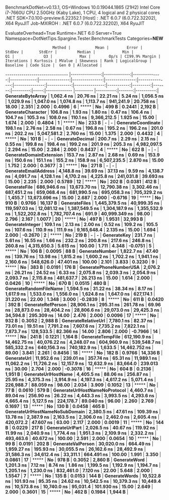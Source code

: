 
BenchmarkDotNet=v0.13.1, OS=Windows 10.0.19044.1865 (21H2)
Intel Core i7-7660U CPU 2.50GHz (Kaby Lake), 1 CPU, 4 logical and 2 physical cores
.NET SDK=7.0.100-preview.6.22352.1
  [Host]     : .NET 6.0.7 (6.0.722.32202), X64 RyuJIT
  Job-MXIROH : .NET 6.0.7 (6.0.722.32202), X64 RyuJIT

EvaluateOverhead=True  Runtime=.NET 6.0  Server=True  
Namespace=DotNetTips.Spargine.Tester.BenchmarkTests  Categories=**NEW**  

                         Method |           Mean |        Error |        StdDev |       StdErr |         Median |            Min |             Q1 |             Q3 |            Max |        Op/s | CI99.9% Margin | Iterations | Kurtosis | MValue | Skewness | Rank | LogicalGroup | Baseline | Code Size |  Gen 0 | Allocated |
------------------------------- |---------------:|-------------:|--------------:|-------------:|---------------:|---------------:|---------------:|---------------:|---------------:|------------:|---------------:|-----------:|---------:|-------:|---------:|-----:|------------- |--------- |----------:|-------:|----------:|
              **GenerateByteArray** |     **1,062.4 ns** |     **20.76 ns** |      **22.21 ns** |      **5.24 ns** |     **1,056.5 ns** |     **1,029.9 ns** |     **1,047.0 ns** |     **1,074.8 ns** |     **1,113.7 ns** |   **941,241.9** |      **20.758 ns** |      **18.00** |    **2.351** |  **2.000** |   **0.4996** |    **6** |            ***** |       **No** |     **499 B** | **0.2441** |   **2,192 B** |
              **GenerateCharacter** |       **106.8 ns** |      **1.93 ns** |       **1.80 ns** |      **0.47 ns** |       **106.4 ns** |       **104.7 ns** |       **105.3 ns** |       **108.0 ns** |       **110.1 ns** | **9,366,212.5** |       **1.925 ns** |      **15.00** |    **1.674** |  **2.000** |   **0.4804** |    **1** |            ***** |       **No** |     **233 B** |      **-** |         **-** |
             **GenerateCoordinate** |       **198.1 ns** |      **2.76 ns** |       **2.58 ns** |      **0.67 ns** |       **196.8 ns** |       **195.2 ns** |       **196.2 ns** |       **201.0 ns** |       **202.2 ns** | **5,047,581.2** |       **2.760 ns** |      **15.00** |    **1.375** |  **2.000** |   **0.4432** |    **4** |            ***** |       **No** |     **101 B** |      **-** |         **-** |
                **GenerateDecimal** |       **200.7 ns** |      **2.29 ns** |       **2.15 ns** |      **0.55 ns** |       **199.8 ns** |       **198.4 ns** |       **199.2 ns** |       **201.9 ns** |       **205.3 ns** | **4,982,097.5** |       **2.294 ns** |      **15.00** |    **2.284** |  **2.000** |   **0.8437** |    **4** |            ***** |       **No** |     **622 B** |      **-** |         **-** |
        **GenerateDomainExtension** |       **153.7 ns** |      **2.87 ns** |       **2.68 ns** |      **0.69 ns** |       **153.9 ns** |       **150.6 ns** |       **151.1 ns** |       **155.2 ns** |       **158.9 ns** | **6,507,235.5** |       **2.870 ns** |      **15.00** |    **1.752** |  **2.000** |   **0.3677** |    **3** |            ***** |       **No** |     **271 B** |      **-** |         **-** |
           **GenerateEmailAddress** |     **4,148.8 ns** |     **39.69 ns** |      **37.13 ns** |      **9.59 ns** |     **4,138.7 ns** |     **4,091.7 ns** |     **4,128.1 ns** |     **4,170.2 ns** |     **4,225.8 ns** |   **241,031.8** |      **39.693 ns** |      **15.00** |    **2.235** |  **2.000** |   **0.5789** |   **12** |            ***** |       **No** |     **202 B** | **0.0381** |     **412 B** |
                   **GenerateFile** |   **686,946.6 ns** | **13,673.70 ns** |  **12,790.38 ns** |  **3,302.46 ns** |   **687,451.2 ns** |   **659,068.4 ns** |   **681,990.5 ns** |   **695,058.3 ns** |   **705,329.2 ns** |     **1,455.7** |  **13,673.696 ns** |      **15.00** |    **2.687** |  **2.000** |  **-0.6716** |   **19** |            ***** |       **No** |     **910 B** | **0.9766** |  **16,137 B** |
                  **GenerateFiles** | **1,445,379.5 ns** | **40,999.35 ns** | **119,597.03 ns** | **12,081.12 ns** | **1,387,549.5 ns** | **1,304,187.9 ns** | **1,355,532.9 ns** | **1,522,202.8 ns** | **1,782,707.4 ns** |       **691.9** |  **40,999.349 ns** |      **98.00** |    **2.796** |  **2.167** |   **1.0077** |   **20** |            ***** |       **No** |     **497 B** | **1.9531** |  **32,993 B** |
                **GenerateInteger** |       **109.1 ns** |      **2.13 ns** |       **2.00 ns** |      **0.52 ns** |       **109.2 ns** |       **105.5 ns** |       **107.6 ns** |       **110.9 ns** |       **111.9 ns** | **9,165,648.4** |       **2.135 ns** |      **15.00** |    **1.694** |  **2.000** |  **-0.2670** |    **2** |            ***** |       **No** |     **219 B** |      **-** |         **-** |
                    **GenerateKey** |       **231.7 ns** |      **5.61 ns** |      **16.55 ns** |      **1.66 ns** |       **232.2 ns** |       **200.8 ns** |       **217.6 ns** |       **246.8 ns** |       **260.8 ns** | **4,315,650.3** |       **5.615 ns** |     **100.00** |    **1.711** |  **4.348** |  **-0.0751** |    **5** |            ***** |       **No** |     **106 B** | **0.0095** |      **88 B** |
                 **GenerateNumber** |     **1,822.7 ns** |     **47.40 ns** |     **139.76 ns** |     **13.98 ns** |     **1,815.2 ns** |     **1,600.2 ns** |     **1,702.2 ns** |     **1,941.1 ns** |     **2,160.6 ns** |   **548,626.0** |      **47.401 ns** |     **100.00** |    **2.101** |  **3.833** |   **0.3230** |    **9** |            ***** |       **No** |     **383 B** | **0.0191** |     **176 B** |
         **GeneratePhoneNumberUSA** |     **2,076.2 ns** |     **26.21 ns** |      **24.52 ns** |      **6.33 ns** |     **2,075.8 ns** |     **2,039.3 ns** |     **2,054.9 ns** |     **2,093.7 ns** |     **2,115.8 ns** |   **481,637.7** |      **26.213 ns** |      **15.00** |    **1.614** |  **2.000** |   **0.0426** |   **10** |            ***** |       **No** |     **670 B** | **0.0515** |     **480 B** |
         **GenerateRandomFileName** |     **1,594.5 ns** |     **31.22 ns** |      **38.34 ns** |      **8.17 ns** |     **1,617.9 ns** |     **1,533.0 ns** |     **1,556.0 ns** |     **1,624.8 ns** |     **1,647.0 ns** |   **627,174.1** |      **31.220 ns** |      **22.00** |    **1.348** |  **3.000** |  **-0.2839** |    **8** |            ***** |       **No** |     **611 B** | **0.0420** |     **392 B** |
              **GenerateRefPerson** |    **28,906.1 ns** |    **295.31 ns** |     **261.78 ns** |     **69.96 ns** |    **28,873.0 ns** |    **28,404.2 ns** |    **28,806.6 ns** |    **29,073.0 ns** |    **29,425.3 ns** |    **34,594.8** |     **295.309 ns** |      **14.00** |    **2.476** |  **2.000** |   **0.0096** |   **17** |            ***** |       **No** |     **932 B** | **0.3052** |   **2,988 B** |
            **GenerateRelativeUrl** |     **7,780.1 ns** |     **82.37 ns** |      **73.01 ns** |     **19.51 ns** |     **7,791.2 ns** |     **7,607.6 ns** |     **7,735.2 ns** |     **7,822.1 ns** |     **7,873.7 ns** |   **128,533.5** |      **82.366 ns** |      **14.00** |    **2.806** |  **2.000** |  **-0.7966** |   **14** |            ***** |       **No** |     **241 B** | **0.1221** |   **1,164 B** |
               **GenerateTempFile** |   **612,190.9 ns** | **14,462.75 ns** |  **40,076.22 ns** |  **4,248.07 ns** |   **604,960.9 ns** |   **539,548.7 ns** |   **585,332.2 ns** |   **640,156.3 ns** |   **740,182.9 ns** |     **1,633.5** |  **14,462.752 ns** |      **89.00** |    **3.841** |  **2.261** |   **0.8456** |   **18** |            ***** |       **No** |     **182 B** | **0.9766** |  **14,336 B** |
                    **GenerateUrl** |    **11,952.6 ns** |    **239.01 ns** |     **357.74 ns** |     **65.31 ns** |    **11,989.1 ns** |    **11,062.2 ns** |    **11,726.2 ns** |    **12,157.9 ns** |    **12,632.9 ns** |    **83,664.0** |     **239.013 ns** |      **30.00** |    **2.704** |  **2.000** |  **-0.3078** |   **16** |            ***** |       **No** |     **604 B** | **0.2136** |   **1,951 B** |
            **GenerateUrlHostName** |     **4,405.5 ns** |     **88.06 ns** |     **256.87 ns** |     **25.95 ns** |     **4,375.3 ns** |     **3,914.9 ns** |     **4,197.3 ns** |     **4,617.2 ns** |     **5,071.4 ns** |   **226,988.7** |      **88.059 ns** |      **98.00** |    **2.034** |  **3.909** |   **0.1052** |   **13** |            ***** |       **No** |      **77 B** | **0.0610** |     **579 B** |
  **GenerateUrlHostNameNoProtocol** |     **4,460.7 ns** |     **89.04 ns** |     **256.90 ns** |     **26.22 ns** |     **4,443.3 ns** |     **3,993.5 ns** |     **4,293.6 ns** |     **4,665.4 ns** |     **5,127.5 ns** |   **224,178.7** |      **89.040 ns** |      **96.00** |    **2.260** |  **2.769** |   **0.1697** |   **13** |            ***** |       **No** |     **130 B** | **0.0458** |     **465 B** |
 **GenerateUrlHostNameNoSubDomain** |     **2,380.5 ns** |     **47.61 ns** |     **109.39 ns** |     **13.78 ns** |     **2,387.9 ns** |     **2,163.5 ns** |     **2,306.0 ns** |     **2,462.0 ns** |     **2,605.4 ns** |   **420,072.2** |      **47.607 ns** |      **63.00** |    **2.117** |  **2.000** |   **0.0019** |   **11** |            ***** |       **No** |     **144 B** | **0.0229** |     **217 B** |
                **GenerateUrlPart** |     **2,026.5 ns** |     **40.67 ns** |     **119.92 ns** |     **11.99 ns** |     **2,040.9 ns** |     **1,774.4 ns** |     **1,951.3 ns** |     **2,109.9 ns** |     **2,332.2 ns** |   **493,463.6** |      **40.672 ns** |     **100.00** |    **2.591** |  **2.000** |   **0.0654** |   **10** |            ***** |       **No** |      **99 B** | **0.0191** |     **202 B** |
              **GenerateValPerson** |    **30,020.0 ns** |    **664.49 ns** |   **1,959.27 ns** |    **195.93 ns** |    **30,055.5 ns** |    **26,162.6 ns** |    **28,492.9 ns** |    **31,586.3 ns** |    **34,612.4 ns** |    **33,311.1** |     **664.491 ns** |     **100.00** |    **1.991** |  **3.350** |   **0.0861** |   **17** |            ***** |       **No** |     **978 B** | **0.3052** |   **2,860 B** |
                   **GenerateWord** |     **1,201.3 ns** |      **7.12 ns** |       **8.74 ns** |      **1.86 ns** |     **1,199.5 ns** |     **1,192.9 ns** |     **1,194.7 ns** |     **1,205.1 ns** |     **1,230.0 ns** |   **832,461.0** |       **7.120 ns** |      **22.00** |    **5.648** |  **2.000** |   **1.5547** |    **7** |            ***** |       **No** |     **135 B** | **0.0153** |     **144 B** |
                  **GenerateWords** |    **10,522.8 ns** |    **101.93 ns** |      **95.35 ns** |     **24.62 ns** |    **10,542.5 ns** |    **10,379.3 ns** |    **10,449.4 ns** |    **10,573.8 ns** |    **10,740.0 ns** |    **95,031.4** |     **101.930 ns** |      **15.00** |    **2.649** |  **2.000** |   **0.3601** |   **15** |            ***** |       **No** |     **462 B** | **0.1984** |   **1,944 B** |
